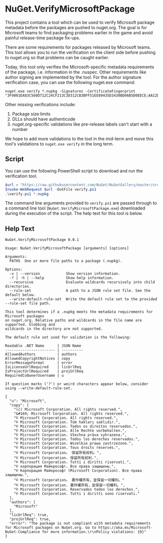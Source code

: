 # NuGet.VerifyMicrosoftPackage

This project contains a tool which can be used to verify Microsoft package metadata before the packages are pushed
to nuget.org. The goal is for Microsoft teams to find packaging problems earlier in the game and avoid painful
release-time package fix-ups.

There are some requirements for packages released by Microsoft teams. This tool allows you to run the verification on
the client side before pushing to nuget.org so that problems can be caught earlier.

Today, this tool only verifies the Microsoft-specific metadata requirements of the package, i.e. information in the
.nuspec. Other requirements like author signing are implemented by the tool. For the author signature verification
case, you can use the following nuget.exe command:

```
nuget.exe verify *.nupkg -Signatures -CertificateFingerprint "3F9001EA83C560D712C24CF213C3D312CB3BFF51EE89435D3430BD06B5D0EECE;AA12DA22A49BCE7D5C1AE64CC1F3D892F150DA76140F210ABD2CBFFCA2C18A27"
```

Other missing verifications include:

1. Package size limits
1. DLLs should have authenticode
1. nuget.org-specific validations like pre-release labels can't start with a number

We hope to add more validations to the tool in the mid-term and move this tool's validations to `nuget.exe verify` in
the long term.

## Script

You can use the following PowerShell script to download and run the verification tool.

```powershell
$url = "https://raw.githubusercontent.com/NuGet/NuGetGallery/master/src/VerifyMicrosoftPackage/verify.ps1"
Invoke-WebRequest $url -OutFile verify.ps1
.\verify.ps1 *.nupkg
```

The command line arguments provided to `verify.ps1` are passed through to a command line tool
(`NuGet.VerifyMicrosoftPackage.exe`) downloaded during the execution of the script. The help text for this tool is
below.

## Help Text

```
NuGet.VerifyMicrosoftPackage 0.0.1

Usage: NuGet.VerifyMicrosoftPackage [arguments] [options]

Arguments:
  PATHS  One or more file paths to a package (.nupkg).

Options:
  -v | --version            Show version information.
  -? | -h | --help          Show help information.
  --recursive               Evaluate wildcards recursively into child directories.
  --rule-set                A path to a JSON rule set file. See the default below.
  --write-default-rule-set  Write the default rule set to the provided --rule-set file path.

This tool determines if a .nupkg meets the metadata requirements for Microsoft packages
on nuget.org. Relative paths and wildcards in the file name are supported. Globbing and
wildcards in the directory are not supported.

The default rule set used for validation is the following:

Readable .NET Name      | JSON Name
----------------------- | ----------
AllowedAuthors          | authors
AllowedCopyrightNotices | copy
ErrorMessageFormat      | error
IsLicenseUrlRequired    | licUrlReq
IsProjectUrlRequired    | projUrlReq
RequiredCoOwnerUsername | u

If question marks ('?') or weird characters appear below, consider using --write-default-rule-set.

{
  "u": "Microsoft",
  "copy": [
    "(c) Microsoft Corporation. All rights reserved.",
    "&#169; Microsoft Corporation. All rights reserved.",
    "© Microsoft Corporation. All rights reserved.",
    "© Microsoft Corporation. Tüm hakları saklıdır.",
    "© Microsoft Corporation. Todos os direitos reservados.",
    "© Microsoft Corporation. Alle Rechte vorbehalten.",
    "© Microsoft Corporation. Všechna práva vyhrazena.",
    "© Microsoft Corporation. Todos los derechos reservados.",
    "© Microsoft Corporation. Wszelkie prawa zastrzeżone.",
    "© Microsoft Corporation. Tous droits réservés.",
    "© Microsoft Corporation。 保留所有权利。",
    "© Microsoft Corporation. 保留所有权利.",
    "© Microsoft Corporation. Tutti i diritti riservati.",
    "© корпорация Майкрософт. Все права защищены.",
    "© Корпорация Майкрософт (Microsoft Corporation). Все права защищены.",
    "© Microsoft Corporation。 著作權所有，並保留一切權利。"
    "© Microsoft Corporation. 著作權所有，並保留一切權利。",
    "© Microsoft Corporation. Reservados todos los derechos.",
    "© Microsoft Corporation. Tutti i diritti sono riservati."
  ],
  "authors": [
    "Microsoft"
  ],
  "licUrlReq": true,
  "projUrlReq": true,
  "error": "The package is not compliant with metadata requirements for Microsoft packages on NuGet.org. Go to https://aka.ms/Microsoft-NuGet-Compliance for more information.\r\nPolicy violations: {0}"
}
```
